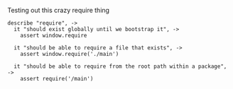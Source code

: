 Testing out this crazy require thing

    describe "require", ->
      it "should exist globally until we bootstrap it", ->
        assert window.require

      it "should be able to require a file that exists", ->
        assert window.require('./main')

      it "should be able to require from the root path within a package", ->
        assert require('/main')
